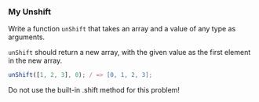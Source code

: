 ### My Unshift

Write a function `unShift` that takes an array and a value of any type as arguments.

`unShift` should return a new array, with the given value as the first element
in the new array.

```javascript
unShift([1, 2, 3], 0); / => [0, 1, 2, 3];
```

Do not use the built-in .shift method for this problem!
